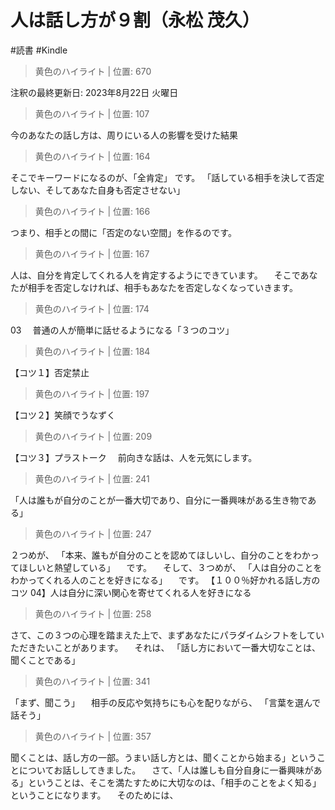 # 人は話し方が９割（永松 茂久）

#読書 #Kindle

> 黄色のハイライト | 位置: 670

注釈の最終更新日: 2023年8月22日 火曜日


> 黄色のハイライト | 位置: 107

今のあなたの話し方は、周りにいる人の影響を受けた結果


> 黄色のハイライト | 位置: 164

そこでキーワードになるのが、「全肯定」 です。 「話している相手を決して否定しない、そしてあなた自身も否定させない」


> 黄色のハイライト | 位置: 166

つまり、相手との間に「否定のない空間」を作るのです。


> 黄色のハイライト | 位置: 167

人は、自分を肯定してくれる人を肯定するようにできています。 　そこであなたが相手を否定しなければ、相手もあなたを否定しなくなっていきます。


> 黄色のハイライト | 位置: 174

03 　普通の人が簡単に話せるようになる「３つのコツ」


> 黄色のハイライト | 位置: 184

【コツ１】否定禁止


> 黄色のハイライト | 位置: 197

【コツ２】笑顔でうなずく


> 黄色のハイライト | 位置: 209

【コツ３】プラストーク 　前向きな話は、人を元気にします。


> 黄色のハイライト | 位置: 241

「人は誰もが自分のことが一番大切であり、自分に一番興味がある生き物である」


> 黄色のハイライト | 位置: 247

２つめが、 「本来、誰もが自分のことを認めてほしいし、自分のことをわかってほしいと熱望している」 　です。 　そして、３つめが、 「人は自分のことをわかってくれる人のことを好きになる」 　です。 【１００％好かれる話し方のコツ 04】人は自分に深い関心を寄せてくれる人を好きになる


> 黄色のハイライト | 位置: 258

さて、この３つの心理を踏まえた上で、まずあなたにパラダイムシフトをしていただきたいことがあります。 　それは、 「話し方において一番大切なことは、聞くことである」


> 黄色のハイライト | 位置: 341

「まず、聞こう」 　相手の反応や気持ちにも心を配りながら、 「言葉を選んで話そう」


> 黄色のハイライト | 位置: 357

聞くことは、話し方の一部。うまい話し方とは、聞くことから始まる」ということについてお話ししてきました。 　さて、「人は誰しも自分自身に一番興味がある」ということは、そこを満たすために大切なのは、「相手のことをよく知る」ということになります。 　そのためには、


